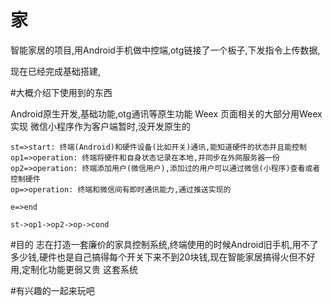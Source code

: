 # 家

智能家居的项目,用Android手机做中控端,otg链接了一个板子,下发指令上传数据,

现在已经完成基础搭建,

#大概介绍下使用到的东西

Android原生开发,基础功能,otg通讯等原生功能
Weex 页面相关的大部分用Weex实现
微信小程序作为客户端暂时,没开发原生的


```flow
st=>start: 终端(Android)和硬件设备(比如开关)通讯,能知道硬件的状态并且能控制
op1=>operation: 终端将硬件和自身状态记录在本地,并同步在外网服务器一份
op2=>operation: 终端添加用户(微信用户),添加过的用户可以通过微信(小程序)查看或者控制硬件
op=>operation: 终端和微信间有即时通讯能力,通过推送实现的

e=>end

st->op1->op2->op->cond

```


#目的
志在打造一套廉价的家具控制系统,终端使用的时候Android旧手机,用不了多少钱,硬件也是自己搞得每个开关下来不到20块钱,现在智能家居搞得火但不好用,定制化功能更弱又贵
这套系统

#有兴趣的一起来玩吧
